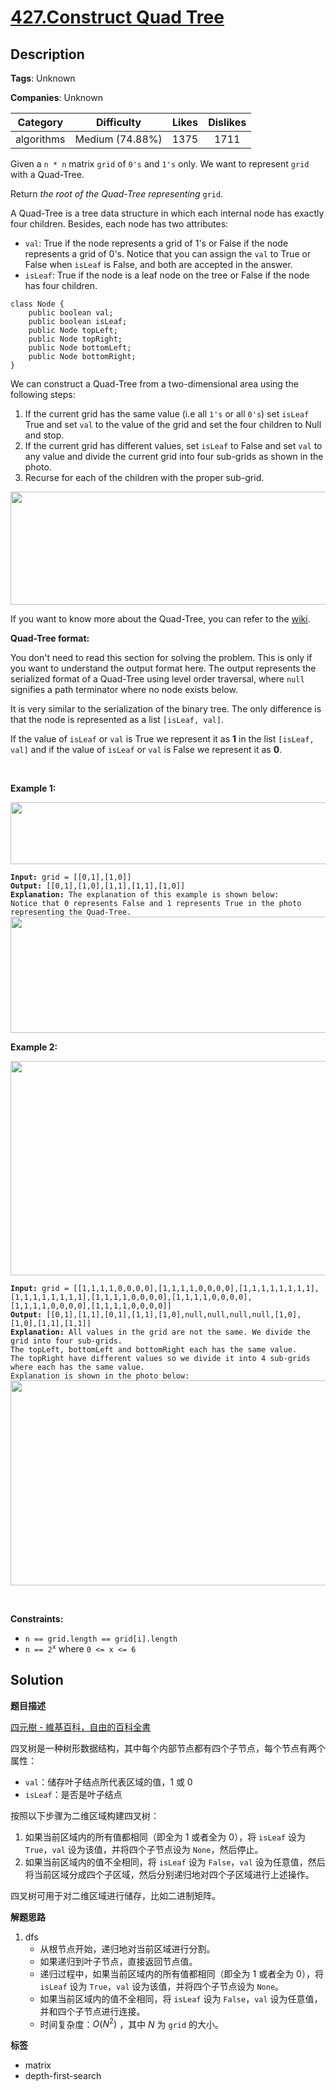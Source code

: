 # [427.Construct Quad Tree](https://leetcode.com/problems/construct-quad-tree/description/)

## Description

**Tags**: Unknown

**Companies**: Unknown

|  Category  |   Difficulty    | Likes | Dislikes |
| :--------: | :-------------: | :---: | :------: |
| algorithms | Medium (74.88%) | 1375  |   1711   |

<p>Given a <code>n * n</code> matrix <code>grid</code> of <code>0&#39;s</code> and <code>1&#39;s</code> only. We want to represent <code>grid</code> with a Quad-Tree.</p>
<p>Return <em>the root of the Quad-Tree representing </em><code>grid</code>.</p>
<p>A Quad-Tree is a tree data structure in which each internal node has exactly four children. Besides, each node has two attributes:</p>
<ul>
  <li><code>val</code>: True if the node represents a grid of 1&#39;s or False if the node represents a grid of 0&#39;s. Notice that you can assign the <code>val</code> to True or False when <code>isLeaf</code> is False, and both are accepted in the answer.</li>
  <li><code>isLeaf</code>: True if the node is a leaf node on the tree or False if the node has four children.</li>
</ul>
<pre><code>class Node {
    public boolean val;
    public boolean isLeaf;
    public Node topLeft;
    public Node topRight;
    public Node bottomLeft;
    public Node bottomRight;
}</code></pre>
<p>We can construct a Quad-Tree from a two-dimensional area using the following steps:</p>
<ol>
  <li>If the current grid has the same value (i.e all <code>1&#39;s</code> or all <code>0&#39;s</code>) set <code>isLeaf</code> True and set <code>val</code> to the value of the grid and set the four children to Null and stop.</li>
  <li>If the current grid has different values, set <code>isLeaf</code> to False and set <code>val</code> to any value and divide the current grid into four sub-grids as shown in the photo.</li>
  <li>Recurse for each of the children with the proper sub-grid.</li>
</ol>
<img alt="" src="https://assets.leetcode.com/uploads/2020/02/11/new_top.png" style="width: 777px; height: 181px;" />
<p>If you want to know more about the Quad-Tree, you can refer to the <a href="https://en.wikipedia.org/wiki/Quadtree">wiki</a>.</p>
<p><strong>Quad-Tree format:</strong></p>
<p>You don&#39;t need to read this section for solving the problem. This is only if you want to understand the output format here. The output represents the serialized format of a Quad-Tree using level order traversal, where <code>null</code> signifies a path terminator where no node exists below.</p>
<p>It is very similar to the serialization of the binary tree. The only difference is that the node is represented as a list <code>[isLeaf, val]</code>.</p>
<p>If the value of <code>isLeaf</code> or <code>val</code> is True we represent it as <strong>1</strong> in the list <code>[isLeaf, val]</code> and if the value of <code>isLeaf</code> or <code>val</code> is False we represent it as <strong>0</strong>.</p>
<p>&nbsp;</p>
<p><strong class="example">Example 1:</strong></p>
<img alt="" src="https://assets.leetcode.com/uploads/2020/02/11/grid1.png" style="width: 777px; height: 99px;" />
<pre><code><strong>Input:</strong> grid = [[0,1],[1,0]]
<strong>Output:</strong> [[0,1],[1,0],[1,1],[1,1],[1,0]]
<strong>Explanation:</strong> The explanation of this example is shown below:
Notice that 0 represents False and 1 represents True in the photo representing the Quad-Tree.
<img alt="" src="https://assets.leetcode.com/uploads/2020/02/12/e1tree.png" style="width: 777px; height: 186px;" /></code></pre>
<p><strong class="example">Example 2:</strong></p>
<p><img alt="" src="https://assets.leetcode.com/uploads/2020/02/12/e2mat.png" style="width: 777px; height: 343px;" /></p>
<pre><code><strong>Input:</strong> grid = [[1,1,1,1,0,0,0,0],[1,1,1,1,0,0,0,0],[1,1,1,1,1,1,1,1],[1,1,1,1,1,1,1,1],[1,1,1,1,0,0,0,0],[1,1,1,1,0,0,0,0],[1,1,1,1,0,0,0,0],[1,1,1,1,0,0,0,0]]
<strong>Output:</strong> [[0,1],[1,1],[0,1],[1,1],[1,0],null,null,null,null,[1,0],[1,0],[1,1],[1,1]]
<strong>Explanation:</strong> All values in the grid are not the same. We divide the grid into four sub-grids.
The topLeft, bottomLeft and bottomRight each has the same value.
The topRight have different values so we divide it into 4 sub-grids where each has the same value.
Explanation is shown in the photo below:
<img alt="" src="https://assets.leetcode.com/uploads/2020/02/12/e2tree.png" style="width: 777px; height: 328px;" /></code></pre>
<p>&nbsp;</p>
<p><strong>Constraints:</strong></p>
<ul>
  <li><code>n == grid.length == grid[i].length</code></li>
  <li><code>n == 2<sup>x</sup></code> where <code>0 &lt;= x &lt;= 6</code></li>
</ul>

## Solution

**题目描述**

[四元樹 - 維基百科，自由的百科全書](https://zh.wikipedia.org/wiki/%E5%9B%9B%E5%8F%89%E6%A0%91)

四叉树是一种树形数据结构，其中每个内部节点都有四个子节点，每个节点有两个属性：

- `val`：储存叶子结点所代表区域的值，1 或 0
- `isLeaf`：是否是叶子结点

按照以下步骤为二维区域构建四叉树：

1. 如果当前区域内的所有值都相同（即全为 1 或者全为 0），将 `isLeaf` 设为 `True`，`val` 设为该值，并将四个子节点设为 `None`，然后停止。
2. 如果当前区域内的值不全相同，将 `isLeaf` 设为 `False`，`val` 设为任意值，然后将当前区域分成四个子区域，然后分别递归地对四个子区域进行上述操作。

四叉树可用于对二维区域进行储存，比如二进制矩阵。

**解题思路**

1. dfs
   - 从根节点开始，递归地对当前区域进行分割。
   - 如果递归到叶子节点，直接返回节点值。
   - 递归过程中，如果当前区域内的所有值都相同（即全为 1 或者全为 0），将 `isLeaf` 设为 `True`，`val` 设为该值，并将四个子节点设为 `None`。
   - 如果当前区域内的值不全相同，将 `isLeaf` 设为 `False`，`val` 设为任意值，并和四个子节点进行连接。
   - 时间复杂度：$O(N^2)$ ，其中 $N$ 为 `grid` 的大小。

**标签**

- matrix
- depth-first-search
